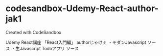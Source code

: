 # codesandbox-Udemy-React-author-jak1
Created with CodeSandbox

Udemy React講座 「React入門編」 authorじゃけぇ 
・モダンJavascript ソース
・生Javascript Todoアプリ ソース
